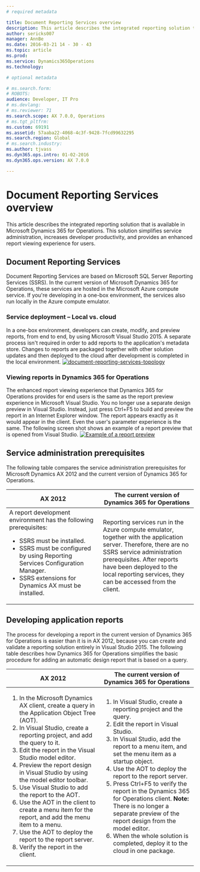 ```yaml
---
# required metadata

title: Document Reporting Services overview
description: This article describes the integrated reporting solution that is available in Microsoft Dynamics 365 for Operations. This solution simplifies service administration, increases developer productivity, and provides an enhanced report viewing experience for users.
author: sericks007
manager: AnnBe
ms.date: 2016-03-21 14 - 30 - 43
ms.topic: article
ms.prod: 
ms.service: Dynamics365Operations
ms.technology: 

# optional metadata

# ms.search.form: 
# ROBOTS: 
audience: Developer, IT Pro
# ms.devlang: 
# ms.reviewer: 71
ms.search.scope: AX 7.0.0, Operations
# ms.tgt_pltfrm: 
ms.custom: 69191
ms.assetid: 57aaba22-4068-4c3f-9428-7fcd99632295
ms.search.region: Global
# ms.search.industry: 
ms.author: tjvass
ms.dyn365.ops.intro: 01-02-2016
ms.dyn365.ops.version: AX 7.0.0

---
```


# Document Reporting Services overview

This article describes the integrated reporting solution that is available in Microsoft Dynamics 365 for Operations. This solution simplifies service administration, increases developer productivity, and provides an enhanced report viewing experience for users.

Document Reporting Services
---------------------------

Document Reporting Services are based on Microsoft SQL Server Reporting Services (SSRS). In the current version of Microsoft Dynamics 365 for Operations, these services are hosted in the Microsoft Azure compute service. If you're developing in a one-box environment, the services also run locally in the Azure compute emulator.

### Service deployment – Local vs. cloud

In a one-box environment, developers can create, modify, and preview reports, from end to end, by using Microsoft Visual Studio 2015. A separate process isn't required in order to add reports to the application's metadata store. Changes to reports are packaged together with other solution updates and then deployed to the cloud after development is completed in the local environment. [![document-reporting-services-topology](./media/document-reporting-services-topology.png)](./media/document-reporting-services-topology.png)

### Viewing reports in Dynamics 365 for Operations

The enhanced report viewing experience that Dynamics 365 for Operations provides for end users is the same as the report preview experience in Microsoft Visual Studio. You no longer use a separate design preview in Visual Studio. Instead, just press Ctrl+F5 to build and preview the report in an Internet Explorer window. The report appears exactly as it would appear in the client. Even the user's parameter experience is the same. The following screen shot shows an example of a report preview that is opened from Visual Studio. [![Example of a report preview](./media/2_report.png)](./media/2_report.png)

## Service administration prerequisites
The following table compares the service administration prerequisites for Microsoft Dynamics AX 2012 and the current version of Dynamics 365 for Operations.

<table>
<colgroup>
<col width="50%" />
<col width="50%" />
</colgroup>
<thead>
<tr class="header">
<th>AX 2012</th>
<th>The current version of Dynamics 365 for Operations</th>
</tr>
</thead>
<tbody>
<tr class="odd">
<td>A report development environment has the following prerequisites:
<ul>
<li>SSRS must be installed.</li>
<li>SSRS must be configured by using Reporting Services Configuration Manager.</li>
<li>SSRS extensions for Dynamics AX must be installed.</li>
</ul></td>
<td>Reporting services run in the Azure compute emulator, together with the application server. Therefore, there are no SSRS service administration prerequisites. After reports have been deployed to the local reporting services, they can be accessed from the client.</td>
</tr>
</tbody>
</table>

## Developing application reports
The process for developing a report in the current version of Dynamics 365 for Operations is easier than it is in AX 2012, because you can create and validate a reporting solution entirely in Visual Studio 2015. The following table describes how Dynamics 365 for Operations simplifies the basic procedure for adding an automatic design report that is based on a query.

<table>
<colgroup>
<col width="50%" />
<col width="50%" />
</colgroup>
<thead>
<tr class="header">
<th>AX 2012</th>
<th>The current version of Dynamics 365 for Operations</th>
</tr>
</thead>
<tbody>
<tr class="odd">
<td><ol>
<li>In the Microsoft Dynamics AX client, create a query in the Application Object Tree (AOT).</li>
<li>In Visual Studio, create a reporting project, and add the query to it.</li>
<li>Edit the report in the Visual Studio model editor.</li>
<li>Preview the report design in Visual Studio by using the model editor toolbar.</li>
<li>Use Visual Studio to add the report to the AOT.</li>
<li>Use the AOT in the client to create a menu item for the report, and add the menu item to a menu.</li>
<li>Use the AOT to deploy the report to the report server.</li>
<li>Verify the report in the client.</li>
</ol></td>
<td><ol>
<li>In Visual Studio, create a reporting project and the query.</li>
<li>Edit the report in Visual Studio.</li>
<li>In Visual Studio, add the report to a menu item, and set the menu item as a startup object.</li>
<li>Use the AOT to deploy the report to the report server.</li>
<li>Press Ctrl+F5 to verify the report in the Dynamics 365 for Operations client. <strong>Note:</strong> There is no longer a separate preview of the report design from the model editor.</li>
<li>When the whole solution is completed, deploy it to the cloud in one package.</li>
</ol></td>
</tr>
</tbody>
</table>



